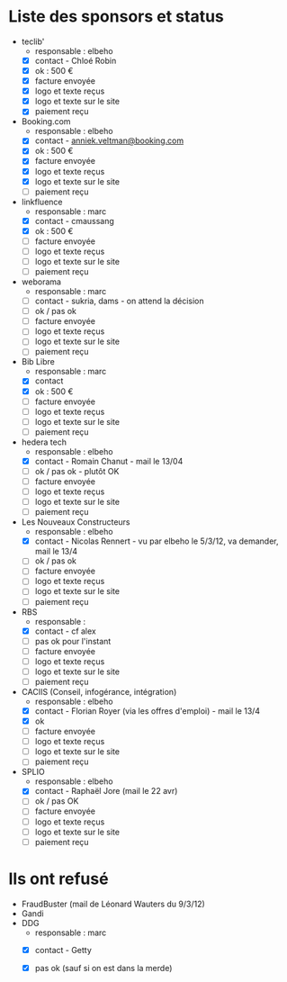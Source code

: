 # Liste des sponsors et status

* teclib'
  * responsable : elbeho
  * [x] contact - Chloé Robin
  * [x] ok : 500 €
  * [x] facture envoyée
  * [x] logo et texte reçus
  * [x] logo et texte sur le site
  * [x] paiement reçu

* Booking.com
  * responsable : elbeho
  * [x] contact - anniek.veltman@booking.com
  * [x] ok : 500 €
  * [x] facture envoyée
  * [x] logo et texte reçus
  * [x] logo et texte sur le site
  * [ ] paiement reçu

* linkfluence
  * responsable : marc
  * [x] contact - cmaussang 
  * [x] ok : 500 €
  * [ ] facture envoyée
  * [ ] logo et texte reçus
  * [ ] logo et texte sur le site
  * [ ] paiement reçu

* weborama
  * responsable : marc
  * [ ] contact - sukria, dams - on attend la décision
  * [ ] ok / pas ok
  * [ ] facture envoyée
  * [ ] logo et texte reçus
  * [ ] logo et texte sur le site
  * [ ] paiement reçu

* Bib Libre
  * responsable : marc
  * [x] contact
  * [x] ok : 500 €
  * [ ] facture envoyée
  * [ ] logo et texte reçus
  * [ ] logo et texte sur le site
  * [ ] paiement reçu

* hedera tech
  * responsable : elbeho
  * [x] contact - Romain Chanut - mail le 13/04
  * [ ] ok / pas ok - plutôt OK
  * [ ] facture envoyée
  * [ ] logo et texte reçus
  * [ ] logo et texte sur le site
  * [ ] paiement reçu

* Les Nouveaux Constructeurs
  * responsable : elbeho
  * [x] contact - Nicolas Rennert - vu par elbeho le 5/3/12, va demander, mail le 13/4
  * [ ] ok / pas ok
  * [ ] facture envoyée
  * [ ] logo et texte reçus
  * [ ] logo et texte sur le site
  * [ ] paiement reçu

* RBS
  * responsable : 
  * [X] contact - cf alex
  * [ ] pas ok pour l'instant
  * [ ] facture envoyée
  * [ ] logo et texte reçus
  * [ ] logo et texte sur le site
  * [ ] paiement reçu

* CACIIS (Conseil, infogérance, intégration)
  * responsable : elbeho
  * [X] contact - Florian Royer (via les offres d'emploi) - mail le 13/4
  * [X] ok 
  * [ ] facture envoyée
  * [ ] logo et texte reçus
  * [ ] logo et texte sur le site
  * [ ] paiement reçu

* SPLIO
  * responsable : elbeho
  * [X] contact - Raphaël Jore (mail le 22 avr)
  * [ ] ok / pas OK
  * [ ] facture envoyée
  * [ ] logo et texte reçus
  * [ ] logo et texte sur le site
  * [ ] paiement reçu

# Ils ont refusé

  * FraudBuster (mail de Léonard Wauters du 9/3/12)
  * Gandi
  * DDG
    * responsable : marc
    * [X] contact - Getty
    * [X] pas ok (sauf si on est dans la merde)

